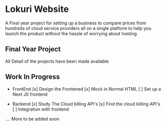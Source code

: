 # Lokuri Website
A Final year project for setting up a business to compare prices from hundreds of cloud service providers all on a single platform to help you launch the product without the hassle of worrying about hosting
## Final Year Project
All Detail of the projects have been made available

## Work In Progress
- FrontEnd
[x] Design the Frontened
[x] Mock in Normal HTML
[ ] Set up a Next JS frontend

- Backend
[x] Study The Cloud billing API's
[x] Find the cloud billing API's
[ ] Integration with frontend

.... More to be added soon 
